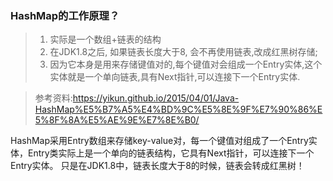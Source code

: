
### HashMap的工作原理？

> 1. 实际是一个数组+链表的结构
> 2. 在JDK1.8之后, 如果链表长度大于8, 会不再使用链表,改成红黑树存储;
> 3. 因为它本身是用来存储键值对的,每个键值对会组成一个Entry实体,这个实体就是一个单向链表,具有Next指针,可以连接下一个Entry实体.

> 参考资料:https://yikun.github.io/2015/04/01/Java-HashMap%E5%B7%A5%E4%BD%9C%E5%8E%9F%E7%90%86%E5%8F%8A%E5%AE%9E%E7%8E%B0/

HashMap采⽤Entry数组来存储key-value对，每⼀个键值对组成了⼀个Entry实体，Entry类实际上是⼀个单向的链表结构，它具有Next指针，可以连接下⼀个Entry实体。 只是在JDK1.8中，链表⻓度⼤于8的时候，链表会转成红⿊树！

